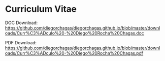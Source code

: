 # Curriculum Vitae

DOC Download:
https://github.com/diegorchagas/diegorchagas.github.io/blob/master/downloads/Curr%C3%ADculo%20-%20Diego%20Rocha%20Chagas.doc

PDF Download:
https://github.com/diegorchagas/diegorchagas.github.io/blob/master/downloads/Curr%C3%ADculo%20-%20Diego%20Rocha%20Chagas.pdf
